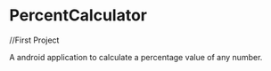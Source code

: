 # PercentCalculator
//First Project

A android application to calculate a percentage value of any number.

